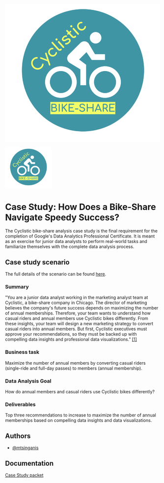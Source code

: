 ![Logo](https://raw.githubusercontent.com/labwilliam/data_analysis_projects/main/cyclistic_bike_share/scripts/logo.png)

<img src="https://raw.githubusercontent.com/labwilliam/data_analysis_projects/main/cyclistic_bike_share/scripts/logo.png" width="30%" height="30%" />

# Case Study: How Does a Bike-Share Navigate Speedy Success?

The Cyclistic bike-share analysis case study is the final requirement for the completion of Google's Data Analytics Professional Certificate. It is meant as an exercise for junior data analysts to perform real-world tasks and familiarize themselves with the complete data analysis process.

## Case study scenario

The full details of the scenario can be found [here](https://d3c33hcgiwev3.cloudfront.net/aacF81H_TsWnBfNR_x7FIg_36299b28fa0c4a5aba836111daad12f1_DAC8-Case-Study-1.pdf?Expires=1669334400&Signature=FZKGH7If4pzvACh9TVFbJHSZPJDwM24uRyXawlx6esW5U5GjQL6lWvzNONpfUYfXFYjg-SA5SQcZyx-GZk3ToQME3PNDff5DSCa0hY8HvO1ZZc6exeWIaVXR3vWfgwEzQOYrBa5-QYoAYnJZNLl1Q3KS9lXRDcs7XUfFMGwb0uA_&Key-Pair-Id=APKAJLTNE6QMUY6HBC5A).

### Summary

"You are a junior data analyst working in the marketing analyst team at Cyclistic, a bike-share company in Chicago. The director of marketing believes the company's future success depends on maximizing the number of annual memberships. Therefore, your team wants to understand how casual riders and annual members use Cyclistic bikes differently. From these insights, your team will design a new marketing strategy to convert casual riders into annual members. But first, Cyclistic executives must approve your recommendations, so they must be backed up with compelling data insights and professional data visualizations." [[1]](#Documentation)

### Business task

Maximize the number of annual members by converting casual riders (single-ride and full-day passes) to members (annual membership).

### Data Analysis Goal

How do annual members and casual riders use Cyclistic bikes differently?

### Deliverables

Top three recommendations to increase to maximize the number of annual memberships based on compelling data insights and data visualizations. 

## Authors

-   [\@mtsinganis](https://www.github.com/mtsinganis)

## Documentation

[Case Study packet](https://d3c33hcgiwev3.cloudfront.net/aacF81H_TsWnBfNR_x7FIg_36299b28fa0c4a5aba836111daad12f1_DAC8-Case-Study-1.pdf?Expires=1669334400&Signature=FZKGH7If4pzvACh9TVFbJHSZPJDwM24uRyXawlx6esW5U5GjQL6lWvzNONpfUYfXFYjg-SA5SQcZyx-GZk3ToQME3PNDff5DSCa0hY8HvO1ZZc6exeWIaVXR3vWfgwEzQOYrBa5-QYoAYnJZNLl1Q3KS9lXRDcs7XUfFMGwb0uA_&Key-Pair-Id=APKAJLTNE6QMUY6HBC5A)
